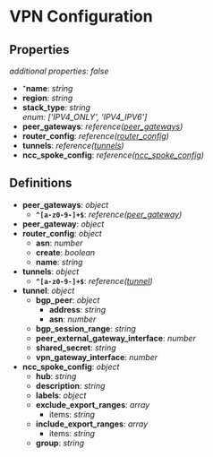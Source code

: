 # VPN Configuration

<!-- markdownlint-disable MD036 -->

## Properties

*additional properties: false*

- ⁺**name**: *string*
- **region**: *string*
- **stack_type**: *string*
  <br>*enum: ['IPV4_ONLY', 'IPV4_IPV6']*
- **peer_gateways**: *reference([peer_gateways](#refs-peer_gateways))*
- **router_config**: *reference([router_config](#refs-router_config))*
- **tunnels**: *reference([tunnels](#refs-tunnels))*
- **ncc_spoke_config**: *reference([ncc_spoke_config](#refs-ncc_spoke_config))*

## Definitions

- **peer_gateways**<a name="refs-peer_gateways"></a>: *object*
  - **`^[a-z0-9-]+$`**: *reference([peer_gateway](#refs-peer_gateway))*
- **peer_gateway**<a name="refs-peer_gateway"></a>: *object*
- **router_config**<a name="refs-router_config"></a>: *object*
  - **asn**: *number*
  - **create**: *boolean*
  - **name**: *string*
- **tunnels**<a name="refs-tunnels"></a>: *object*
  - **`^[a-z0-9-]+$`**: *reference([tunnel](#refs-tunnel))*
- **tunnel**<a name="refs-tunnel"></a>: *object*
  - **bgp_peer**: *object*
    - **address**: *string*
    - **asn**: *number*
  - **bgp_session_range**: *string*
  - **peer_external_gateway_interface**: *number*
  - **shared_secret**: *string*
  - **vpn_gateway_interface**: *number*
- **ncc_spoke_config**<a name="refs-ncc_spoke_config"></a>: *object*
  - **hub**: *string*
  - **description**: *string*
  - **labels**: *object*
  - **exclude_export_ranges**: *array*
    - items: *string*
  - **include_export_ranges**: *array*
    - items: *string*
  - **group**: *string*
